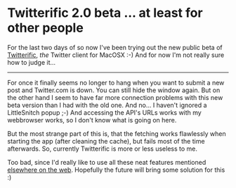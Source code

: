 # Twitterific 2.0 beta ... at least for other people

<img src="http://zerokspot.com/uploads/twitterific20.png" class="left" alt=""/>For the last two days of so now I've been trying out the new public beta of [Twitterific](http://iconfactory.com/software/twitterrific), _the_ Twitter client for MacOSX :-) And for now I'm not really sure how to judge it...


-------------------------------


For once it finally seems no longer to hang when you want to submit a new post and Twitter.com is down. You can still hide the window again. But on the other hand I seem to have far more connection problems with this new beta version than I had with the old one. And no... I haven't ignored a LittleSnitch popup ;-) And accessing the API's URLs works with my webbrowser works, so I don't know what is going on here.

But the most strange part of this is, that the fetching works flawlessly when starting the app (after cleaning the cache), but fails most of the time afterwards. So, currently Twitterific is more or less useless to me.

Too bad, since I'd really like to use all these neat features mentioned [elsewhere on the web](http://www.applegazette.com/mac/twitterific-20-public-beta-now-open/). Hopefully the future will bring some solution for this :)